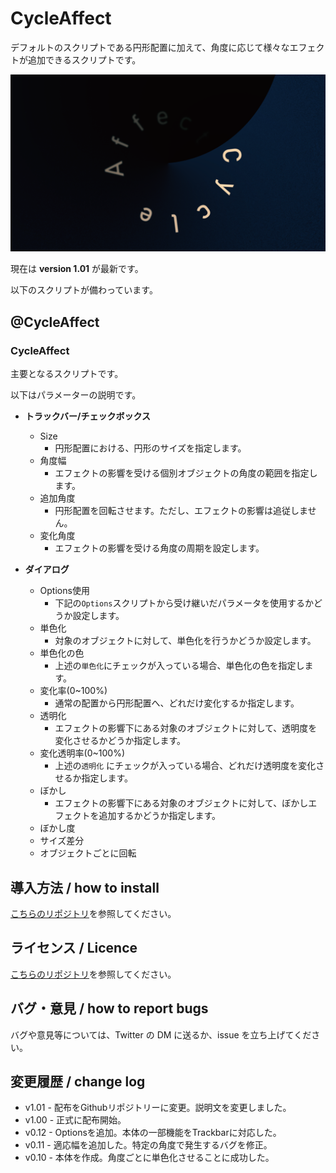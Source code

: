 # CycleAffect

デフォルトのスクリプトである円形配置に加えて、角度に応じて様々なエフェクトが追加できるスクリプトです。

![thumbnail](https://github.com/Aodaruma/CycleAffect/blob/main/cycleaffect.png)

現在は **version 1.01** が最新です。

以下のスクリプトが備わっています。

## @CycleAffect

### CycleAffect

主要となるスクリプトです。

以下はパラメーターの説明です。

- **トラックバー/チェックボックス**
  - Size
    - 円形配置における、円形のサイズを指定します。
  - 角度幅
    - エフェクトの影響を受ける個別オブジェクトの角度の範囲を指定します。
  - 追加角度
    - 円形配置を回転させます。ただし、エフェクトの影響は追従しません。
  - 変化角度
    - エフェクトの影響を受ける角度の周期を設定します。
  
- **ダイアログ**
  - Options使用
    - 下記の`Options`スクリプトから受け継いだパラメータを使用するかどうか設定します。
  - 単色化
    - 対象のオブジェクトに対して、単色化を行うかどうか設定します。
  - 単色化の色
    - 上述の`単色化`にチェックが入っている場合、単色化の色を指定します。
  - 変化率(0~100%)
    - 通常の配置から円形配置へ、どれだけ変化するか指定します。
  - 透明化
    - エフェクトの影響下にある対象のオブジェクトに対して、透明度を変化させるかどうか指定します。
  - 変化透明率(0~100%)
    - 上述の`透明化` にチェックが入っている場合、どれだけ透明度を変化させるか指定します。
  - ぼかし
    - エフェクトの影響下にある対象のオブジェクトに対して、ぼかしエフェクトを追加するかどうか指定します。
  - ぼかし度
  - サイズ差分
  - オブジェクトごとに回転

## 導入方法 / how to install

[こちらのリポジトリ](https://github.com/Aodaruma/Aodaruma-AviUtl-Script)を参照してください。

## ライセンス / Licence

[こちらのリポジトリ](https://github.com/Aodaruma/Aodaruma-AviUtl-Script)を参照してください。

## バグ・意見 / how to report bugs

バグや意見等については、Twitter の DM に送るか、issue を立ち上げてください。

## 変更履歴 / change log

- v1.01 - 配布をGithubリポジトリーに変更。説明文を変更しました。
- v1.00 - 正式に配布開始。
- v0.12 - Optionsを追加。本体の一部機能をTrackbarに対応した。
- v0.11 - 適応幅を追加した。特定の角度で発生するバグを修正。
- v0.10 - 本体を作成。角度ごとに単色化させることに成功した。

